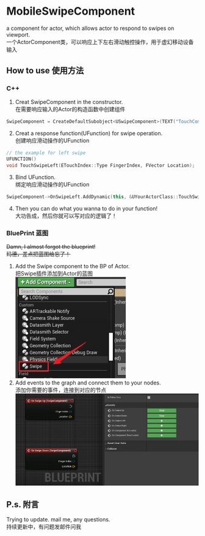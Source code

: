 # MobileSwipeComponent

a component for actor, which allows actor to respond to swipes on viewport.<br/>一个ActorComponent类，可以响应上下左右滑动触控操作，用于虚幻移动设备输入

## How to use 使用方法
### C++
1. Creat SwipeComponent in the constructor.</br>在需要响应输入的Actor的构造函数中创建组件
```C++
SwipeComponent = CreateDefaultSubobject<USwipeComponent>(TEXT("TouchComp"));
```
2. Creat a response function(UFunction) for swipe operation.</br>创建响应滑动操作的UFunction
```C++
// the example for left swipe
UFUNCTION()
void TouchSwipeLeft(ETouchIndex::Type FingerIndex, FVector Location);
```
3. Bind UFunction.</br>绑定响应滑动操作的UFunction
```C++
SwipeComponent->OnSwipeLeft.AddDynamic(this, &UYourActorClass::TouchSwipeLeft);
```
4. Then you can do what you wanna to do in your function!</br>大功告成，然后你就可以写对应的逻辑了！
### BluePrint 蓝图
~~Damn, I almost forgot the blueprint!~~</br>~~玛德，差点把蓝图给忘了！~~
1. Add the Swipe component to the BP of Actor.</br>把Swipe插件添加到Actor的蓝图</br>
![image](Image/Snipaste_2023-11-05_20-49-08.png)
3. Add events to the graph and connect them to your nodes.</br>添加你需要的事件，连接到对应的节点</br>
![image](Image/Snipaste_2023-11-05_20-36-40.png)
## P.s. 附言
Trying to update. mail me, any questions.</br>持续更新中，有问题发邮件问我
